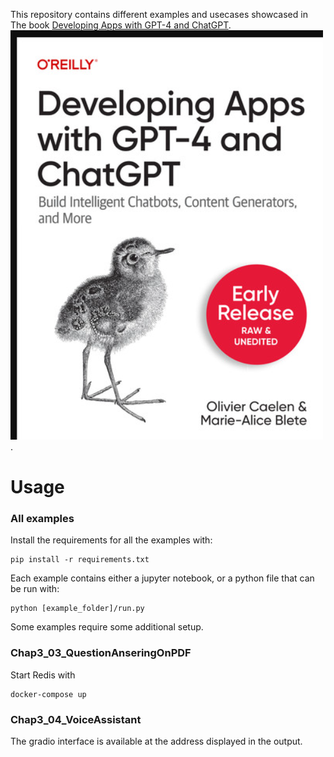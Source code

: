 This repository contains different examples and usecases showcased in The book [Developing Apps with GPT-4 and ChatGPT](https://learning.oreilly.com/library/view/developing-apps-with/9781098152475/).
![Book cover](./images/cover.png).


# Usage

### All examples
Install the requirements for all the examples with:

    pip install -r requirements.txt

Each example contains either a jupyter notebook, or a python file that can be run with:

    python [example_folder]/run.py

Some examples require some additional setup.

### Chap3_03_QuestionAnseringOnPDF
Start Redis with

    docker-compose up

### Chap3_04_VoiceAssistant
The gradio interface is available at the address displayed in the output.
